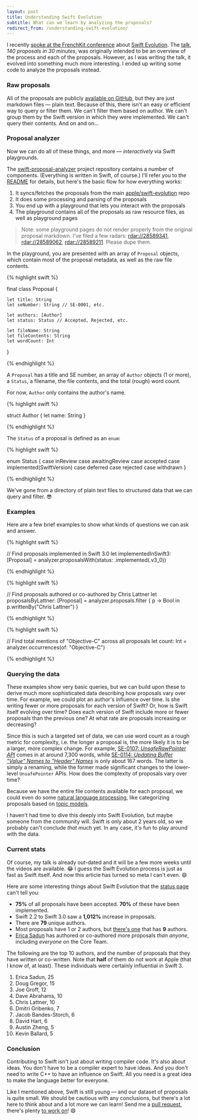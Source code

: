 ```yaml
---
layout: post
title: Understanding Swift Evolution
subtitle: What can we learn by analyzing the proposals?
redirect_from: /understanding-swift-evolution/
---
```


I recently [spoke at the FrenchKit conference](/speaking-at-frenchkit/) about [Swift Evolution](https://github.com/apple/swift-evolution). The [talk](https://speakerdeck.com/jessesquires/140-proposals-in-30-minutes), *140 proposals in 30 minutes*, was originally intended to be an overview of the process and each of the proposals. However, as I was writing the talk, it evolved into something much more interesting. I ended up writing some code to analyze the proposals instead.

<!--excerpt-->

### Raw proposals

All of the proposals are publicly [available on GitHub](https://github.com/apple/swift-evolution/tree/master/proposals), but they are just markdown files &mdash; plain text. Because of this, there isn't an easy or efficient way to query or filter them. We can't filter them based on author. We can't group them by the Swift version in which they were implemented. We can't query their contents. And on and on...

### Proposal analyzer

Now we can do all of these things, and more &mdash; *interactively* via Swift playgrounds.

The [swift-proposal-analyzer](https://github.com/jessesquires/swift-proposal-analyzer) project repository contains a number of components. (Everything is written in Swift, of course.) I'll refer you to the [README](https://github.com/jessesquires/swift-proposal-analyzer/blob/master/README.md#setup) for details, but here's the basic flow for how everything works:

1. It syncs/fetches the proposals from the main [apple/swift-evolution](https://github.com/apple/swift-evolution) repo
2. It does some processing and parsing of the proposals
3. You end up with a playground that lets you interact with the proposals
4. The playground contains all of the proposals as raw resource files, as well as playground pages

> Note: some playground pages do not render properly from the original proposal markdown. I've filed a few radars: [rdar://28589341](https://openradar.appspot.com/radar?id=6066152501411840), [rdar://28589062](https://openradar.appspot.com/radar?id=6673199689367552), [rdar://28589211](https://openradar.appspot.com/radar?id=5050621174480896). Please dupe them.

In the playground, you are presented with an array of `Proposal` objects, which contain most of the proposal metadata, as well as the raw file contents.

{% highlight swift %}

final class Proposal {

    let title: String
    let seNumber: String // SE-0001, etc.

    let authors: [Author]
    let status: Status // Accepted, Rejected, etc.

    let fileName: String
    let fileContents: String
    let wordCount: Int
}

{% endhighlight %}

A `Proposal` has a title and SE number, an array of `Author` objects (1 or more), a `Status`, a filename, the file contents, and the total (rough) word count.

For now, `Author` only contains the author's name.

{% highlight swift %}

struct Author {
    let name: String
}

{% endhighlight %}

The `Status` of a proposal is defined as an `enum`:

{% highlight swift %}

enum Status {
    case inReview
    case awaitingReview
    case accepted
    case implemented(SwiftVersion)
    case deferred
    case rejected
    case withdrawn
}

{% endhighlight %}

We've gone from a directory of plain text files to structured data that we can query and filter. 😎

### Examples

Here are a few brief examples to show what kinds of questions we can ask and answer.

{% highlight swift %}

// Find proposals implemented in Swift 3.0
let implementedInSwift3: [Proposal] = analyzer.proposalsWith(status: .implemented(.v3_0))

{% endhighlight %}

{% highlight swift %}

// Find proposals authored or co-authored by Chris Lattner
let proposalsByLattner: [Proposal] = analyzer.proposals.filter { p -> Bool in
    p.writtenBy("Chris Lattner")
}

{% endhighlight %}

{% highlight swift %}

// Find total mentions of "Objective-C" across all proposals
let count: Int = analyzer.occurrences(of: "Objective-C")

{% endhighlight %}

### Querying the data

These examples show very basic queries, but we can build upon these to derive much more sophisticated data describing how proposals vary over time. For example, we could plot an author's influence over time. Is she writing fewer or more proposals for each version of Swift? Or, how is Swift itself evolving over time? Does each version of Swift include more or fewer proposals than the previous one? At what rate are proposals increasing or decreasing?

Since this is such a targeted set of data, we can use word count as a rough metric for complexity, i.e. the longer a proposal is, the more likely it is to be a larger, more complex change. For example, [SE-0107: *UnsafeRawPointer API*](https://github.com/apple/swift-evolution/blob/master/proposals/0107-unsaferawpointer.md) comes in at around 7,300 words, while [SE-0114: *Updating Buffer "Value" Names to "Header" Names*](https://github.com/apple/swift-evolution/blob/master/proposals/0114-buffer-naming.md) is only about 167 words. The latter is simply a renaming, while the former made significant changes to the lower-level `UnsafePointer` APIs. How does the complexity of proposals vary over time?

Because we have the entire file contents available for each proposal, we could even do some [natural language processing](https://en.wikipedia.org/wiki/Natural_language_processing), like categorizing proposals based on [topic models](https://en.wikipedia.org/wiki/Topic_model).

I haven't had time to dive this deeply into Swift Evolution, but maybe someone from the community will. Swift is only about 2 years old, so we probably can't conclude *that* much yet. In any case, it's fun to play around with the data.

### Current stats

Of course, my talk is already out-dated and it will be a few more weeks until the videos are available. 😂 I guess the Swift Evolution process is just as fast as Swift itself. And now this article has turned so meta I can't even. 😄

Here are some interesting things about Swift Evolution that the [status page](http://apple.github.io/swift-evolution/) can't tell you:

- **75%** of all proposals have been accepted. **70%** of these have been implemented.
- Swift 2.2 to Swift 3.0 saw a **1,012%** increase in proposals.
- There are **79** unique authors.
- Most proposals have 1 or 2 authors, but [there's one](https://github.com/apple/swift-evolution/blob/master/proposals/0023-api-guidelines.md) that has **9** authors.
- [Erica Sadun](http://ericasadun.com) has authored or co-authored more proposals *than anyone*, including *everyone* on the Core Team.

The following are the top 10 authors, and the number of proposals that they have written or co-written. Note that **half** of them do not work at Apple (that I know of, at least). These individuals were certainly influential in Swift 3.

1. Erica Sadun, 25
2. Doug Gregor, 15
3. Joe Groff, 12
4. Dave Abrahams, 10
5. Chris Lattner, 10
6. Dmitri Gribenko, 7
7. Jacob Bandes-Storch, 6
8. David Hart, 6
9. Austin Zheng, 5
10. Kevin Ballard, 5

### Conclusion

Contributing to Swift isn't just about writing compiler code. It's also about ideas. You don't have to be a compiler expert to have ideas. And you don't need to write C++ to have an influence on Swift. All you need is a great idea to make the language better for everyone.

Like I mentioned above, Swift is still young &mdash; and our dataset of proposals is quite small. We should be cautious with any conclusions, but there's a lot here to think about and a lot more we can learn! Send me a [pull request](https://github.com/jessesquires/swift-proposal-analyzer/compare?expand=1), there's plenty [to work on](https://github.com/jessesquires/swift-proposal-analyzer/issues)! 😄
